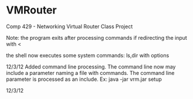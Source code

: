 VMRouter
========

Comp 429 - Networking Virtual Router Class Project

Note: the program exits after processing commands if redirecting the input with < 

the shell now executes some system commands: ls,dir with options

12/3/12
Added command line processing. The command line now may include a 
parameter naming a file with commands. The command line parameter is processed as an include.
Ex: java -jar vrm.jar setup

12/3/12
